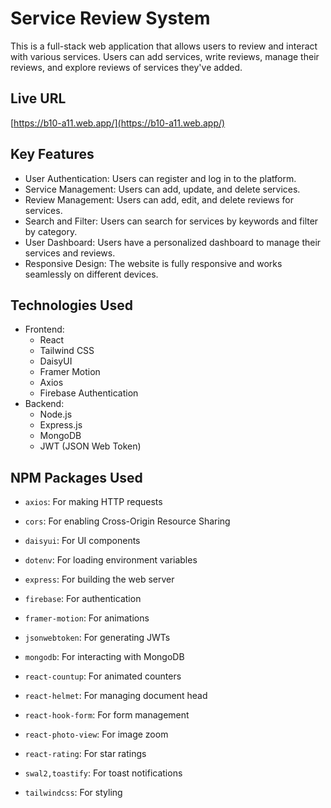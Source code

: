 # Service Review System

This is a full-stack web application that allows users to review and interact with various services. Users can add services, write reviews, manage their reviews, and explore reviews of services they've added.

## Live URL

[https://b10-a11.web.app/](https://b10-a11.web.app/)

## Key Features

*   User Authentication: Users can register and log in to the platform.
*   Service Management: Users can add, update, and delete services.
*   Review Management: Users can add, edit, and delete reviews for services.
*   Search and Filter: Users can search for services by keywords and filter by category.
*   User Dashboard: Users have a personalized dashboard to manage their services and reviews.
*   Responsive Design: The website is fully responsive and works seamlessly on different devices.

## Technologies Used

*   Frontend:
    *   React
    *   Tailwind CSS
    *   DaisyUI
    *   Framer Motion
    *   Axios
    *   Firebase Authentication
*   Backend:
    *   Node.js
    *   Express.js
    *   MongoDB
    *   JWT (JSON Web Token)

## NPM Packages Used

*   `axios`: For making HTTP requests
*   `cors`: For enabling Cross-Origin Resource Sharing
*   `daisyui`: For UI components
*   `dotenv`: For loading environment variables
*   `express`: For building the web server
*   `firebase`: For authentication
*   `framer-motion`: For animations
*   `jsonwebtoken`: For generating JWTs
*   `mongodb`: For interacting with MongoDB
*   `react-countup`: For animated counters
*   `react-helmet`: For managing document head
*   `react-hook-form`: For form management

*   `react-photo-view`: For image zoom
*   `react-rating`: For star ratings
*   `swal2,toastify`: For toast notifications
*   `tailwindcss`: For styling


